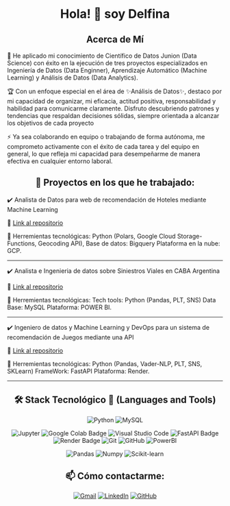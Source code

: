 <div align="center">
<h1> Hola! 👋 soy Delfina </h1>
</div>

<div align="center">
<h2> Acerca de Mí</h2> 
</div>

🚀 He aplicado mi conocimiento de Científico de Datos Junion (Data Science) con éxito en la ejecución de tres proyectos especializados en Ingeniería de Datos (Data Enginner), Aprendizaje Automático (Machine Learning) y Análisis de Datos (Data Analytics).

🏆 Con un enfoque especial en el área de ✨Análisis de Datos✨, destaco por mi capacidad de organizar, mi eficacia, actitud positiva, responsabilidad y habilidad para comunicarme claramente. Disfruto descubriendo patrones y tendencias que respaldan decisiones sólidas, siempre orientada a alcanzar los objetivos de cada proyecto

⚡ Ya sea colaborando en equipo o trabajando de forma autónoma, me comprometo activamente con el éxito de cada tarea y del equipo en general, lo que refleja mi capacidad para desempeñarme de manera efectiva en cualquier entorno laboral.

<div align="center">
<h2>💼 Proyectos en los que he trabajado:</h2> 
</div>

✔️ Analista de Datos para web de recomendación de Hoteles mediante Machine Learning

 📎 [Link al repositorio](https://github.com/HotelWise/HotelWise/tree/main)

🔧 Herremientas tecnológicas: Python (Polars, Google Cloud Storage-Functions, Geocoding API), Base de datos: Bigquery Plataforma en la nube: GCP.<p/>

<hr>

✔️ Analista e Ingenieria de datos sobre Siniestros Viales en CABA Argentina

 📎 [Link al repositorio](https://github.com/delfinap5/PI2_DA_SiniestrosViales_Delfina)

 🔧 Herremientas tecnológicas: Tech tools: Python (Pandas, PLT, SNS) Data Base: MySQL Plataforma: POWER BI.

<hr>

✔️ Ingeniero de datos y Machine Learning y DevOps para un sistema de recomendación de Juegos mediante una API

 📎 [Link al repositorio](https://github.com/delfinap5/PI-MLOps_STEAM_DELFINA)

 🔧 Herremientas tecnológicas: Python (Pandas, Vader-NLP, PLT, SNS, SKLearn) FrameWork: FastAPI Plataforma: Render.

<hr>


<div align="center">
<h2> 🛠 Stack Tecnológico 💼 (Languages and Tools)</h2>

![Python](https://img.shields.io/badge/Python-3776AB?style=flat&logo=python&logoColor=white)
![MySQL](https://img.shields.io/badge/MySQL-4479A1?style=flat-square&logo=MySQL&logoColor=white)

![Jupyter](https://img.shields.io/badge/Jupyter-F37626?style=flat-square&logo=Jupyter&logoColor=white)
![Google Colab Badge](https://img.shields.io/badge/Google%20Colab-F9AB00?logo=googlecolab&logoColor=fff&style=flat)
![Visual Studio Code](https://img.shields.io/badge/Visual%20Studio%20Code-007ACC?style=flat-square&logo=visual-studio-code&logoColor=white)
![FastAPI Badge](https://img.shields.io/badge/FastAPI-009688?logo=fastapi&logoColor=fff&style=flat)
![Render Badge](https://img.shields.io/badge/Render-46E3B7?logo=render&logoColor=000&style=flat)
![Git](https://img.shields.io/badge/Git-F05032?style=flat-square&logo=git&logoColor=white)
![GitHub](https://img.shields.io/badge/GitHub-181717?style=flat-square&logo=github&logoColor=white)
![PowerBI](https://img.shields.io/badge/PowerBI-F2C811?style=flat-square&logo=PowerBI&logoColor=white)

![Pandas](https://img.shields.io/badge/Pandas-150458?style=flat-square&logo=pandas&logoColor=white)
![Numpy](https://img.shields.io/badge/Numpy-013243?style=flat-square&logo=Numpy&logoColor=white)
![Scikit-learn](https://img.shields.io/badge/ScikitLearn-F7931E?style=flat-square&logo=Scikit-learn&logoColor=white)
</div>

<div align="center">
<h2> 📫 Cómo contactarme: </h2>
  
[![Gmail](https://img.shields.io/badge/gmail-%2300acee.svg?color=EA4335&style=for-the-badge&logo=gmail&logoColor=white)](mailto:delfinapena55@gmail.com)
[![LinkedIn](https://img.shields.io/badge/linkedin-%231DA1F2.svg?style=for-the-badge&logo=linkedin&logoColor=white)](https://www.linkedin.com/in/delfina-longo-pe%C3%B1a-44b4b623b/)
[![GitHub](https://img.shields.io/badge/github-%2300acee.svg?color=181717&style=for-the-badge&logo=github&logoColor=white)](https://github.com/delfinap5)
</div>
